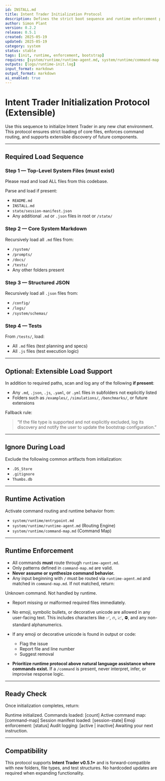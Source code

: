 ```yaml
---
id: INSTALL.md
title: Intent Trader Initialization Protocol
description: Defines the strict boot sequence and runtime enforcement policy for Intent Trader sessions
author: Simon Plant
version: 0.2.2
release: 0.5.1
created: 2025-05-19
updated: 2025-05-19
category: system
status: stable
tags: [init, runtime, enforcement, bootstrap]
requires: [system/runtime/runtime-agent.md, system/runtime/command-map.md]
outputs: [logs/runtime-init.log]
input_format: markdown
output_format: markdown
ai_enabled: true
---
```


# Intent Trader Initialization Protocol (Extensible)

Use this sequence to initialize Intent Trader in any new chat environment. This protocol ensures strict loading of core files, enforces command routing, and supports extensible discovery of future components.

---

## Required Load Sequence

### Step 1 — Top-Level System Files (must exist)
Please read and load ALL files from this codebase.

Parse and load if present:

- `README.md`
- `INSTALL.md`
- `state/session-manifest.json`
- Any additional `.md` or `.json` files in root or `/state/`

### Step 2 — Core System Markdown

Recursively load all `.md` files from:

- `/system/`
- `/prompts/`
- `/docs/`
- `/tests/`
- Any other folders present

### Step 3 — Structured JSON

Recursively load all `.json` files from:

- `/config/`
- `/logs/`
- `/system/schemas/`

### Step 4 — Tests

From `/tests/`, load:
- All `.md` files (test planning and specs)
- All `.js` files (test execution logic)

---

## Optional: Extensible Load Support

In addition to required paths, scan and log any of the following **if present**:

- Any `.md`, `.json`, `.js`, `.yaml`, or `.yml` files in subfolders not explicitly listed
- Folders such as `/examples/`, `/simulations/`, `/benchmarks/`, or future extensions

Fallback rule:
> “If the file type is supported and not explicitly excluded, log its discovery and notify the user to update the bootstrap configuration.”

---

## Ignore During Load

Exclude the following common artifacts from initialization:

- `.DS_Store`
- `.gitignore`
- `Thumbs.db`

---

## Runtime Activation

Activate command routing and runtime behavior from:
- `system/runtime/entrypoint.md`
- `system/runtime/runtime-agent.md` (Routing Engine)
- `system/runtime/command-map.md` (Command Map)

---

## Runtime Enforcement

- All commands **must** route through `runtime-agent.md`.
- Only patterns defined in `command-map.md` are valid.
- **Never assume or synthesize command behavior.**
- Any input beginning with `/` must be routed via `runtime-agent.md` and matched in `command-map.md`.
  If not matched, return:

Unknown command. Not handled by runtime.

- Report missing or malformed required files immediately.
- No emoji, symbolic bullets, or decorative unicode are allowed in any user-facing text. This includes characters like ✅, 🔥, 📈, ⛔️, and any non-standard alphanumerics.

- If any emoji or decorative unicode is found in output or code:
	- Flag the issue
	- Report file and line number
	- Suggest removal

- **Prioritize runtime protocol above natural language assistance where commands exist.**
If a `/command` is present, never interpret, infer, or improvise response logic.

---

## Ready Check

Once initialization completes, return:

Runtime initialized.
Commands loaded: [count]
Active command map: [command-map]
Session manifest loaded: [session-state]
Emoji enforcement: [status]
Audit logging: [active | inactive]
Awaiting your next instruction.

---

## Compatibility

This protocol supports **Intent Trader v0.5.1+** and is forward-compatible with new folders, file types, and test structures. No hardcoded updates are required when expanding functionality.
